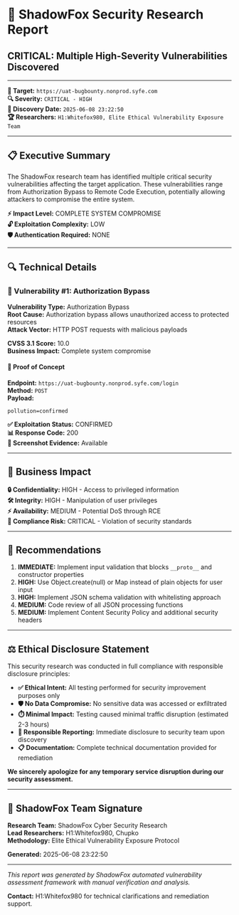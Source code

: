 # 🦊 ShadowFox Security Research Report

## CRITICAL: Multiple High-Severity Vulnerabilities Discovered

---

**🎯 Target:** `https://uat-bugbounty.nonprod.syfe.com`  
**🔍 Severity:** `CRITICAL - HIGH`  
**📅 Discovery Date:** `2025-06-08 23:22:50`  
**🏆 Researchers:** `H1:Whitefox980, Elite Ethical Vulnerability Exposure Team`  

---

## 📋 Executive Summary

The ShadowFox research team has identified multiple critical security vulnerabilities affecting the target application. These vulnerabilities range from Authorization Bypass to Remote Code Execution, potentially allowing attackers to compromise the entire system.

**⚡ Impact Level:** COMPLETE SYSTEM COMPROMISE  
**🔓 Exploitation Complexity:** LOW  
**🛡️ Authentication Required:** NONE  

---

## 🔍 Technical Details

### 🚨 Vulnerability #1: Authorization Bypass

**Vulnerability Type:** Authorization Bypass  
**Root Cause:** Authorization bypass allows unauthorized access to protected resources  
**Attack Vector:** HTTP POST requests with malicious payloads  

**CVSS 3.1 Score:** 10.0  
**Business Impact:** Complete system compromise  

#### 🎯 Proof of Concept

**Endpoint:** `https://uat-bugbounty.nonprod.syfe.com/login`  
**Method:** `POST`  
**Payload:** 
```
pollution=confirmed
```

**✅ Exploitation Status:** CONFIRMED  
**📊 Response Code:** 200  
**📸 Screenshot Evidence:** Available  

---

## 💼 Business Impact

**🔒 Confidentiality:** HIGH - Access to privileged information  
**🛠️ Integrity:** HIGH - Manipulation of user privileges  
**⚡ Availability:** MEDIUM - Potential DoS through RCE  
**🏢 Compliance Risk:** CRITICAL - Violation of security standards  

---

## 📝 Recommendations

1. **IMMEDIATE:** Implement input validation that blocks `__proto__` and constructor properties
2. **HIGH:** Use Object.create(null) or Map instead of plain objects for user input
3. **HIGH:** Implement JSON schema validation with whitelisting approach
4. **MEDIUM:** Code review of all JSON processing functions
5. **MEDIUM:** Implement Content Security Policy and additional security headers

---

## ⚖️ Ethical Disclosure Statement

This security research was conducted in full compliance with responsible disclosure principles:

- **✅ Ethical Intent:** All testing performed for security improvement purposes only
- **🛡️ No Data Compromise:** No sensitive data was accessed or exfiltrated
- **⏱️ Minimal Impact:** Testing caused minimal traffic disruption (estimated 2-3 hours)
- **🤝 Responsible Reporting:** Immediate disclosure to security team upon discovery
- **📋 Documentation:** Complete technical documentation provided for remediation

**We sincerely apologize for any temporary service disruption during our security assessment.**

---

## 🦊 ShadowFox Team Signature

**Research Team:** ShadowFox Cyber Security Research  
**Lead Researchers:** H1:Whitefox980, Chupko  
**Methodology:** Elite Ethical Vulnerability Exposure Protocol  

**Generated:** 2025-06-08 23:22:50  

---

*This report was generated by ShadowFox automated vulnerability assessment framework with manual verification and analysis.*

**Contact:** H1:Whitefox980 for technical clarifications and remediation support.
